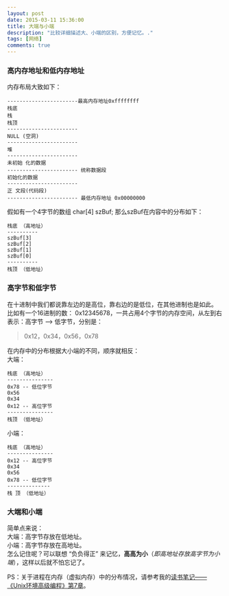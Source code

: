 ```yaml
---
layout: post
date: 2015-03-11 15:36:00
title: 大端与小端
description: "比较详细描述大、小端的区别，方便记忆。."
tags: [网络]
comments: true
---
```


### 高内存地址和低内存地址
内存布局大致如下：

	-----------------------最高内存地址0xffffffff  
	栈底  
	栈  
	栈顶  
	-----------------------  
	NULL (空洞)  
	-----------------------
	堆
	-----------------------
	未初始 化的数据
	----------------------- 统称数据段
	初始化的数据
	-----------------------
	正 文段(代码段)
	----------------------- 最低内存地址 0x00000000

假如有一个4字节的数组 char[4] szBuf; 那么szBuf在内容中的分布如下： 
 
	栈底 （高地址）
	----------
	szBuf[3]
	szBuf[2]
	szBuf[1]
	szBuf[0]
	----------
	栈顶 （低地址）

### 高字节和低字节
在十进制中我们都说靠左边的是高位，靠右边的是低位，在其他进制也是如此。  
比如有一个16进制的数： 0x12345678，一共占用4个字节的内存空间，从左到右表示：高字节 --> 低字节，分别是：  
>0x12，0x34，0x56，0x78

在内存中的分布根据大小端的不同，顺序就相反：  
大端：

	栈底 （高地址）
	---------------
	0x78 -- 低位字节
	0x56
	0x34
	0x12 -- 高位字节
	---------------
	栈顶 （低地址）

小端：

	栈底 （高地址）
	---------------
	0x12 -- 高位字节
	0x34
	0x56
	0x78 -- 低位字节
	--------------
	栈 顶 （低地址）

### 大端和小端
简单点来说：  
大端：高字节存放在低地址。  
小端：高字节存放在高地址。  
怎么记住呢？可以联想 “负负得正” 来记忆，**高高为小**（*即高地址存放高字节为小端*），这样以后就不怕忘记了。

PS：关于进程在内存（虚拟内存）中的分布情况，请参考我的[读书笔记——《Unix环境高级编程》第7章](http://domicat.me/apue-3rd/)。